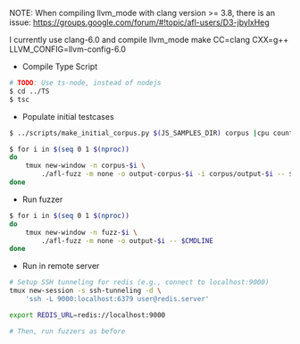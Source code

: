 NOTE:
When compiling llvm_mode with clang version >= 3.8, there is an issue: 
https://groups.google.com/forum/#!topic/afl-users/D3-jbylxHeg

I currently use clang-6.0 and compile llvm_mode
make CC=clang CXX=g++ LLVM_CONFIG=llvm-config-6.0

* Compile Type Script
```bash
# TODO: Use ts-node, instead of nodejs
$ cd ../TS
$ tsc
```

* Populate initial testcases

```bash
$ ../scripts/make_initial_corpus.py $(JS_SAMPLES_DIR) corpus |cpu count|

$ for i in $(seq 0 1 $(nproc))
do
    tmux new-window -n corpus-$i \
        ./afl-fuzz -m none -o output-corpus-$i -i corpus/output-$i -- $CMDLINE
done
```

* Run fuzzer

```bash
$ for i in $(seq 0 1 $(nproc))
do
    tmux new-window -n fuzz-$i \
        ./afl-fuzz -m none -o output-$i -- $CMDLINE
done
```

* Run in remote server

```bash
# Setup SSH tunneling for redis (e.g., connect to localhost:9000)
tmux new-session -s ssh-tunneling -d \
    'ssh -L 9000:localhost:6379 user@redis.server'

export REDIS_URL=redis://localhost:9000

# Then, run fuzzers as before
```
